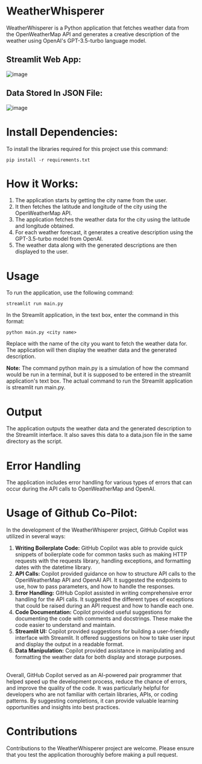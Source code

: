 # WeatherWhisperer
WeatherWhisperer is a Python application that fetches weather data from the OpenWeatherMap API and generates a creative description of the weather using OpenAI's GPT-3.5-turbo language model.

## Streamlit Web App:
![image](https://github.com/Fastest-Coder-First/WeatherWhisperer/assets/64888928/b7a8b0d2-c48c-4bce-9686-c27631f8c9d2)
<br>
## Data Stored In JSON File:
![image](https://github.com/Fastest-Coder-First/WeatherWhisperer/assets/64888928/41260cc8-91b1-47b7-a566-7f8457ac003d)

# Install Dependencies:
To install the libraries required for this project use this command:
```
pip install -r requirements.txt
```

# How it Works:
1. The application starts by getting the city name from the user.
2. It then fetches the latitude and longitude of the city using the OpenWeatherMap API.
3. The application fetches the weather data for the city using the latitude and longitude obtained.
4. For each weather forecast, it generates a creative description using the GPT-3.5-turbo model from OpenAI.
5. The weather data along with the generated descriptions are then displayed to the user.

# Usage
To run the application, use the following command:
```
streamlit run main.py
```

In the Streamlit application, in the text box, enter the command in this format:
```
python main.py <city name>
```

Replace <city name> with the name of the city you want to fetch the weather data for. The application will then display the weather data and the generated description.

**Note:** The command python main.py <city name> is a simulation of how the command would be run in a terminal, but it is supposed to be entered in the streamlit application's text box. The actual command to run the Streamlit application is streamlit run main.py.

# Output
The application outputs the weather data and the generated description to the Streamlit interface. It also saves this data to a data.json file in the same directory as the script.

# Error Handling
The application includes error handling for various types of errors that can occur during the API calls to OpenWeatherMap and OpenAI.

# Usage of Github Co-Pilot:
In the development of the WeatherWhisperer project, GitHub Copilot was utilized in several ways:
1. **Writing Boilerplate Code:** GitHub Copilot was able to provide quick snippets of boilerplate code for common tasks such as making HTTP requests with the requests library, handling exceptions, and formatting dates with the datetime library.
2. **API Calls:** Copilot provided guidance on how to structure API calls to the OpenWeatherMap API and OpenAI API. It suggested the endpoints to use, how to pass parameters, and how to handle the responses.
3. **Error Handling:** GitHub Copilot assisted in writing comprehensive error handling for the API calls. It suggested the different types of exceptions that could be raised during an API request and how to handle each one.
4. **Code Documentation:** Copilot provided useful suggestions for documenting the code with comments and docstrings. These make the code easier to understand and maintain.
5. **Streamlit UI:** Copilot provided suggestions for building a user-friendly interface with Streamlit. It offered suggestions on how to take user input and display the output in a readable format.
6. **Data Manipulation:** Copilot provided assistance in manipulating and formatting the weather data for both display and storage purposes.
<br>
Overall, GitHub Copilot served as an AI-powered pair programmer that helped speed up the development process, reduce the chance of errors, and improve the quality of the code. It was particularly helpful for developers who are not familiar with certain libraries, APIs, or coding patterns. By suggesting completions, it can provide valuable learning opportunities and insights into best practices.

# Contributions
Contributions to the WeatherWhisperer project are welcome. Please ensure that you test the application thoroughly before making a pull request.
